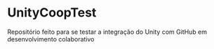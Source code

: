 # UnityCoopTest
Repositório feito para se testar a integração do Unity com GitHub em desenvolvimento colaborativo

